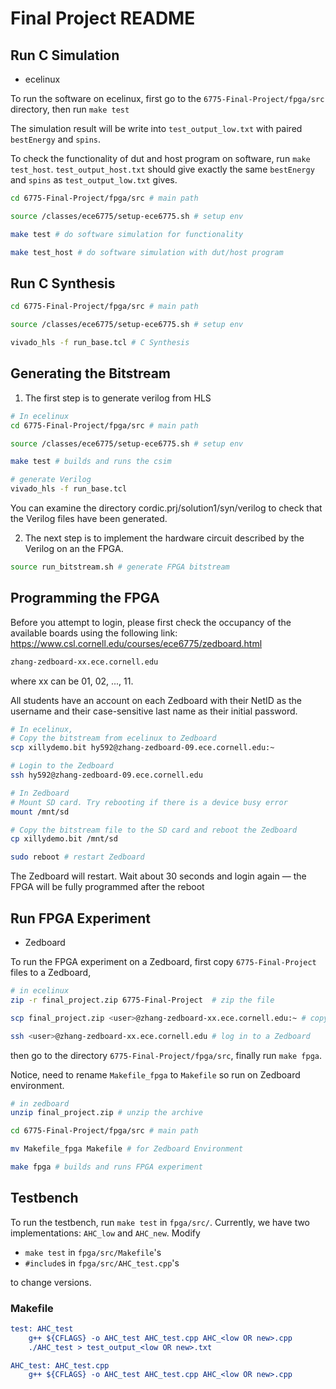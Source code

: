 # Final Project README

## Run C Simulation
- ecelinux

To run the software on ecelinux, first go to the `6775-Final-Project/fpga/src` directory, then run `make test`

The simulation result will be write into `test_output_low.txt` with paired `bestEnergy` and `spins`.

To check the functionality of dut and host program on software, run `make test_host`. `test_output_host.txt` should give exactly the same `bestEnergy` and `spins` as `test_output_low.txt` gives.

```bash
cd 6775-Final-Project/fpga/src # main path

source /classes/ece6775/setup-ece6775.sh # setup env

make test # do software simulation for functionality

make test_host # do software simulation with dut/host program
```
## Run C Synthesis
```bash
cd 6775-Final-Project/fpga/src # main path

source /classes/ece6775/setup-ece6775.sh # setup env

vivado_hls -f run_base.tcl # C Synthesis
```
<!-- You will implement and evaluate the performance for three designs:

- A baseline digitrec design that does not use any HLS optimization directives (`vivado_hls -f run_base.tcl`).
- An unrolled digitrec design which is similar to what you did in Lab 2 where unrolling and array partitioning are applied (`vivado_hls -f run_unroll.tcl`).
- A pipelined digitrec design which applies loop pipelining in addition to the previous optimizations (`vivado_hls -f run_pipeline.tcl`). -->

## Generating the Bitstream

1. The first step is to generate verilog from HLS
```bash
# In ecelinux
cd 6775-Final-Project/fpga/src # main path

source /classes/ece6775/setup-ece6775.sh # setup env

make test # builds and runs the csim

# generate Verilog
vivado_hls -f run_base.tcl
```

You can examine the directory cordic.prj/solution1/syn/verilog to check that the Verilog files have been generated.

2. The next step is to implement the hardware circuit described by the Verilog on an the FPGA.

```bash
source run_bitstream.sh # generate FPGA bitstream
```

## Programming the FPGA

Before you attempt to login, please first
check the occupancy of the available boards using the following link:
https://www.csl.cornell.edu/courses/ece6775/zedboard.html

```bash
zhang-zedboard-xx.ece.cornell.edu
```
where xx can be 01, 02, ..., 11.

All students have an account on each Zedboard with
their NetID as the username and their case-sensitive last name as their initial password.

```bash
# In ecelinux,
# Copy the bitstream from ecelinux to Zedboard
scp xillydemo.bit hy592@zhang-zedboard-09.ece.cornell.edu:~

# Login to the Zedboard
ssh hy592@zhang-zedboard-09.ece.cornell.edu

# In Zedboard
# Mount SD card. Try rebooting if there is a device busy error
mount /mnt/sd

# Copy the bitstream file to the SD card and reboot the Zedboard
cp xillydemo.bit /mnt/sd

sudo reboot # restart Zedboard
```
The Zedboard will restart. Wait about 30 seconds and login again — the FPGA will be fully programmed after the reboot

## Run FPGA Experiment
- Zedboard

To run the FPGA experiment on a Zedboard, first copy `6775-Final-Project` files to a Zedboard, 

```bash
# in ecelinux
zip -r final_project.zip 6775-Final-Project  # zip the file

scp final_project.zip <user>@zhang-zedboard-xx.ece.cornell.edu:~ # copy zip file to zedboard

ssh <user>@zhang-zedboard-xx.ece.cornell.edu # log in to a Zedboard
```

then go to the directory `6775-Final-Project/fpga/src`, finally run `make fpga`.

Notice, need to rename `Makefile_fpga` to `Makefile` so run on Zedboard environment.

```bash
# in zedboard
unzip final_project.zip # unzip the archive

cd 6775-Final-Project/fpga/src # main path

mv Makefile_fpga Makefile # for Zedboard Environment

make fpga # builds and runs FPGA experiment
```


## Testbench

To run the testbench, run ```make test``` in ```fpga/src/```. Currently, we have two implementations: ```AHC_low``` and ```AHC_new```. Modify 
- ```make test``` in ```fpga/src/Makefile```'s
- ```#include```s in ```fpga/src/AHC_test.cpp```'s

to change versions.

### Makefile

```cmake
test: AHC_test
	g++ ${CFLAGS} -o AHC_test AHC_test.cpp AHC_<low OR new>.cpp
	./AHC_test > test_output_<low OR new>.txt

AHC_test: AHC_test.cpp
	g++ ${CFLAGS} -o AHC_test AHC_test.cpp AHC_<low OR new>.cpp  
```